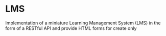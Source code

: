 # LMS
Implementation of a miniature Learning Management System (LMS) in the form of a RESTful API and provide HTML forms for create only
